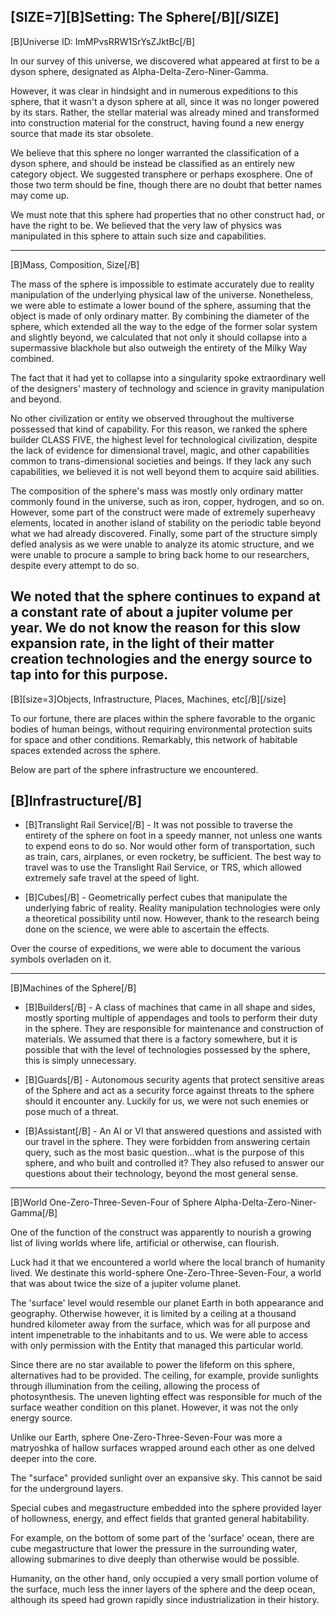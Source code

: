[SIZE=7][B]Setting: The Sphere[/B][/SIZE]
---
[B]Universe ID: ImMPvsRRW1SrYsZJktBc[/B]

In our survey of this universe, we discovered what appeared at first to be a dyson sphere, designated as Alpha-Delta-Zero-Niner-Gamma.

However, it was clear in hindsight and in numerous expeditions to this sphere, that it wasn't a dyson sphere at all, since it was no longer powered by its stars. Rather, the stellar material was already mined and transformed into construction material for the construct, having found a new energy source that made its star obsolete.

We believe that this sphere no longer warranted the classification of a dyson sphere, and should be instead be classified as an entirely new category object. We suggested transphere or perhaps exosphere. One of those two term should be fine, though there are no doubt that better names may come up.

We must note that this sphere had properties that no other construct had, or have the right to be. We believed that the very law of physics was manipulated in this sphere to attain such size and capabilities.

---
[B]Mass, Composition, Size[/B]

The mass of the sphere is impossible to estimate accurately due to reality manipulation of the underlying physical law of the universe. Nonetheless, we were able to estimate a lower bound of the sphere, assuming that the object is made of only ordinary matter. By combining the diameter of the sphere, which extended all the way to the edge of the former solar system and slightly beyond, we calculated that not only it should collapse into a supermassive blackhole but also outweigh the entirety of the Milky Way combined.

The fact that it had yet to collapse into a singularity spoke extraordinary well of the designers' mastery of technology and science in gravity manipulation and beyond.

No other civilization or entity we observed throughout the multiverse possessed that kind of capability. For this reason, we ranked the sphere builder CLASS FIVE, the highest level for technological civilization, despite the lack of evidence for dimensional travel, magic, and other capabilities common to trans-dimensional societies and beings. If they lack any such capabilities, we believed it is not well beyond them to acquire said abilities.

The composition of the sphere's mass was mostly only ordinary matter commonly found in the universe, such as iron, copper, hydrogen, and so on. However, some part of the construct were made of extremely superheavy elements, located in another island of stability on the periodic table beyond what we had already discovered. Finally, some part of the structure simply defied analysis as we were unable to analyze its atomic structure, and we were unable to procure a sample to bring back home to our researchers, despite every attempt to do so.

We noted that the sphere continues to expand at a constant rate of about a jupiter volume per year. We do not know the reason for this slow expansion rate, in the light of their matter creation technologies and the energy source to tap into for this purpose.
---
[B][size=3]Objects, Infrastructure, Places, Machines, etc[/B][/size]

To our fortune, there are places within the sphere favorable to the organic bodies of human beings, without requiring environmental protection suits for space and other conditions. Remarkably, this network of habitable spaces extended across the sphere.

Below are part of the sphere infrastructure we encountered.

[B]Infrastructure[/B]
---
* [B]Translight Rail Service[/B] - It was not possible to traverse the entirety of the sphere on foot in a speedy manner, not unless one wants to expend eons to do so. Nor would other form of transportation, such as train, cars, airplanes, or even rocketry, be sufficient. The best way to travel was to use the Translight Rail Service, or TRS, which allowed extremely safe travel at the speed of light.

* [B]Cubes[/B] - Geometrically perfect cubes that manipulate the underlying fabric of reality. Reality manipulation technologies were only a theoretical possibility until now. However, thank to the research being done on the science, we were able to ascertain the effects.

Over the course of expeditions, we were able to document the various symbols overladen on it.

---
[B]Machines of the Sphere[/B]

* [B]Builders[/B] - A class of machines that came in all shape and sides, mostly sporting multiple of appendages and tools to perform their duty in the sphere. They are responsible for maintenance and construction of materials. We assumed that there is a factory somewhere, but it is possible that with the level of technologies possessed by the sphere, this is simply unnecessary.

* [B]Guards[/B] - Autonomous security agents that protect sensitive areas of the Sphere and act as a security force against threats to the sphere should it encounter any. Luckily for us, we were not such enemies or pose much of a threat.

* [B]Assistant[/B] - An AI or VI that answered questions and assisted with our travel in the sphere. They were forbidden from answering certain query, such as the most basic question...what is the purpose of this sphere, and who built and controlled it? They also refused to answer our questions about their technology, beyond the most general sense.


---
[B]World One-Zero-Three-Seven-Four of Sphere Alpha-Delta-Zero-Niner-Gamma[/B]

One of the function of the construct was apparently to nourish a growing list of living worlds where life, artificial or otherwise, can flourish.

Luck had it that we encountered a world where the local branch of humanity lived. We destinate this world-sphere One-Zero-Three-Seven-Four, a world that was about twice the size of a jupiter volume planet.

The 'surface' level would resemble our planet Earth in both appearance and geography. Otherwise however, it is limited by a ceiling at a thousand hundred kilometer away from the surface, which was for all purpose and intent impenetrable to the inhabitants and to us. We were able to access with only permission with the Entity that managed this particular world.

Since there are no star available to power the lifeform on this sphere, alternatives had to be provided. The ceiling, for example, provide sunlights through illumination from the ceiling, allowing the process of photosynthesis. The uneven lighting effect was responsible for much of the surface weather condition on this planet. However, it was not the only energy source.

Unlike our Earth, sphere One-Zero-Three-Seven-Four was more a matryoshka of hallow surfaces wrapped around each other as one delved deeper into the core.

The "surface" provided sunlight over an expansive sky. This cannot be said for the underground layers.

Special cubes and megastructure embedded into the sphere provided layer of hollowness, energy, and effect fields that granted general habitability.

For example, on the bottom of some part of the 'surface' ocean, there are cube megastructure that lower the pressure in the surrounding water, allowing submarines to dive deeply than otherwise would be possible.

Humanity, on the other hand, only occupied a very small portion volume of the surface, much less the inner layers of the sphere and the deep ocean, although its speed had grown rapidly since industrialization in their history.
